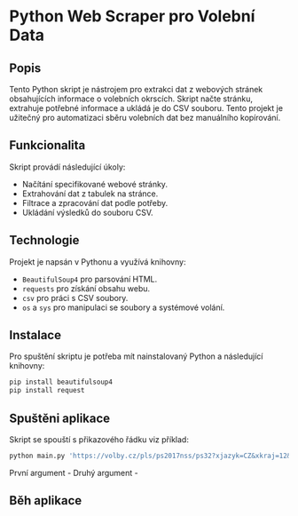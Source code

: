 # Python Web Scraper pro Volební Data

## Popis
Tento Python skript je nástrojem pro extrakci dat z webových stránek obsahujících informace o volebních okrscích. Skript načte stránku, extrahuje potřebné informace a ukládá je do CSV souboru. Tento projekt je užitečný pro automatizaci sběru volebních dat bez manuálního kopírování.

## Funkcionalita
Skript provádí následující úkoly:
- Načítání specifikované webové stránky.
- Extrahování dat z tabulek na stránce.
- Filtrace a zpracování dat podle potřeby.
- Ukládání výsledků do souboru CSV.

## Technologie
Projekt je napsán v Pythonu a využívá knihovny:
- `BeautifulSoup4` pro parsování HTML.
- `requests` pro získání obsahu webu.
- `csv` pro práci s CSV soubory.
- `os` a `sys` pro manipulaci se soubory a systémové volání.

## Instalace
Pro spuštění skriptu je potřeba mít nainstalovaný Python a následující knihovny:
```bash
pip install beautifulsoup4
pip install request
```
## Spuštěni aplikace
Skript se spouští s přikazového řádku viz příklad:
```bash
python main.py 'https://volby.cz/pls/ps2017nss/ps32?xjazyk=CZ&xkraj=12&xnumnuts=7103' 'vysledky_voleb.csv'
```
První argument -
Druhý argument - 
## Běh aplikace
##